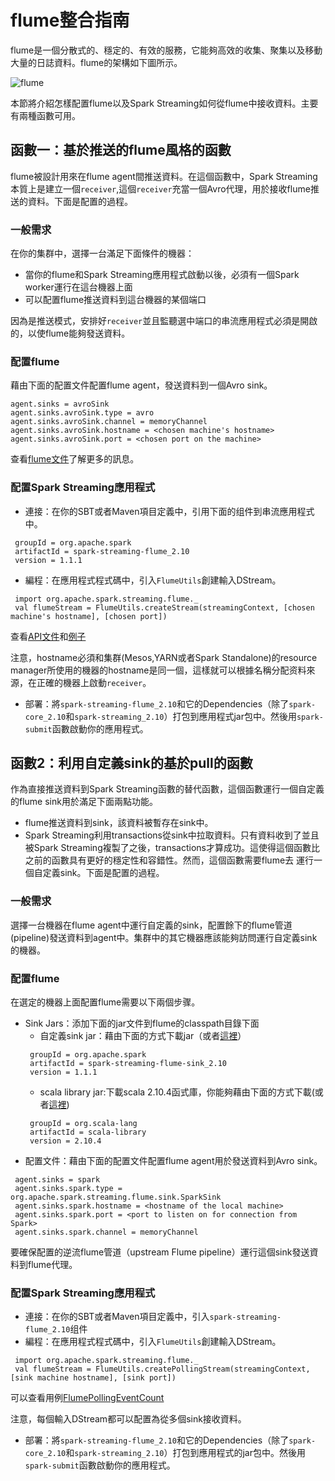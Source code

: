 # flume整合指南

flume是一個分散式的、穩定的、有效的服務，它能夠高效的收集、聚集以及移動大量的日誌資料。flume的架構如下圖所示。

![flume](../../img/flume.png)

本節將介紹怎樣配置flume以及Spark Streaming如何從flume中接收資料。主要有兩種函數可用。
## 函數一：基於推送的flume風格的函數

flume被設計用來在flume agent間推送資料。在這個函數中，Spark Streaming本質上是建立一個`receiver`,這個`receiver`充當一個Avro代理，用於接收flume推送的資料。下面是配置的過程。

### 一般需求

在你的集群中，選擇一台滿足下面條件的機器：

- 當你的flume和Spark Streaming應用程式啟動以後，必須有一個Spark worker運行在這台機器上面
- 可以配置flume推送資料到這台機器的某個端口

因為是推送模式，安排好`receiver`並且監聽選中端口的串流應用程式必須是開啟的，以使flume能夠發送資料。

### 配置flume

藉由下面的配置文件配置flume agent，發送資料到一個Avro sink。

```
agent.sinks = avroSink
agent.sinks.avroSink.type = avro
agent.sinks.avroSink.channel = memoryChannel
agent.sinks.avroSink.hostname = <chosen machine's hostname>
agent.sinks.avroSink.port = <chosen port on the machine>
```
查看[flume文件](https://flume.apache.org/documentation.html)了解更多的訊息。

### 配置Spark Streaming應用程式

- 連接：在你的SBT或者Maven項目定義中，引用下面的组件到串流應用程式中。
```
 groupId = org.apache.spark
 artifactId = spark-streaming-flume_2.10
 version = 1.1.1
```
- 編程：在應用程式程式碼中，引入`FlumeUtils`創建輸入DStream。
```
 import org.apache.spark.streaming.flume._
 val flumeStream = FlumeUtils.createStream(streamingContext, [chosen machine's hostname], [chosen port])
```
查看[API文件](https://spark.apache.org/docs/latest/api/scala/index.html#org.apache.spark.streaming.flume.FlumeUtils$)和[例子](https://github.com/apache/spark/tree/master/examples/src/main/scala/org/apache/spark/examples/streaming/FlumeEventCount.scala)

注意，hostname必須和集群(Mesos,YARN或者Spark Standalone)的resource manager所使用的機器的hostname是同一個，這樣就可以根據名稱分配资料來源，在正確的機器上啟動`receiver`。

- 部署：將`spark-streaming-flume_2.10`和它的Dependencies（除了`spark-core_2.10`和`spark-streaming_2.10`）打包到應用程式jar包中。然後用`spark-submit`函數啟動你的應用程式。


## 函數2：利用自定義sink的基於pull的函數

作為直接推送資料到Spark Streaming函數的替代函數，這個函數運行一個自定義的flume sink用於滿足下面兩點功能。

- flume推送資料到sink，該資料被暫存在sink中。
- Spark Streaming利用transactions從sink中拉取資料。只有資料收到了並且被Spark Streaming複製了之後，transactions才算成功。這使得這個函數比之前的函數具有更好的穩定性和容錯性。然而，這個函數需要flume去
運行一個自定義sink。下面是配置的過程。

### 一般需求

選擇一台機器在flume agent中運行自定義的sink，配置餘下的flume管道(pipeline)發送資料到agent中。集群中的其它機器應該能夠訪問運行自定義sink的機器。

### 配置flume

在選定的機器上面配置flume需要以下兩個步骤。

- Sink Jars：添加下面的jar文件到flume的classpath目錄下面
    - 自定義sink jar：藉由下面的方式下載jar（或者[這裡](http://search.maven.org/remotecontent?filepath=org/apache/spark/spark-streaming-flume-sink_2.10/1.1.1/spark-streaming-flume-sink_2.10-1.1.1.jar)）
    ```
     groupId = org.apache.spark
     artifactId = spark-streaming-flume-sink_2.10
     version = 1.1.1
    ```
    - scala library jar:下載scala 2.10.4函式庫，你能夠藉由下面的方式下載(或者[這裡](http://search.maven.org/remotecontent?filepath=org/scala-lang/scala-library/2.10.4/scala-library-2.10.4.jar))
    ```
     groupId = org.scala-lang
     artifactId = scala-library
     version = 2.10.4
    ```
- 配置文件：藉由下面的配置文件配置flume agent用於發送資料到Avro sink。

```
 agent.sinks = spark
 agent.sinks.spark.type = org.apache.spark.streaming.flume.sink.SparkSink
 agent.sinks.spark.hostname = <hostname of the local machine>
 agent.sinks.spark.port = <port to listen on for connection from Spark>
 agent.sinks.spark.channel = memoryChannel
```
要確保配置的逆流flume管道（upstream Flume pipeline）運行這個sink發送資料到flume代理。

### 配置Spark Streaming應用程式

- 連接：在你的SBT或者Maven項目定義中，引入`spark-streaming-flume_2.10`组件
- 編程：在應用程式程式碼中，引入`FlumeUtils`創建輸入DStream。

```
 import org.apache.spark.streaming.flume._
 val flumeStream = FlumeUtils.createPollingStream(streamingContext, [sink machine hostname], [sink port])
```

可以查看用例[FlumePollingEventCount](https://github.com/apache/spark/tree/master/examples/src/main/scala/org/apache/spark/examples/streaming/FlumePollingEventCount.scala)

注意，每個輸入DStream都可以配置為從多個sink接收資料。

- 部署：將`spark-streaming-flume_2.10`和它的Dependencies（除了`spark-core_2.10`和`spark-streaming_2.10`）打包到應用程式的jar包中。然後用`spark-submit`函數啟動你的應用程式。



